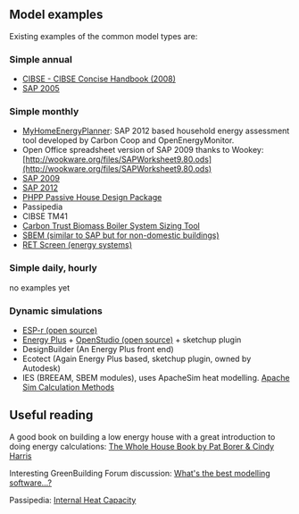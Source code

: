
## Model examples

Existing examples of the common model types are:

### Simple annual

- [CIBSE - CIBSE Concise Handbook (2008)](https://www.cibseknowledgeportal.co.uk/component/dynamicdatabase/?layout=publication&revision_id=1463)
- [SAP 2005](http://projects.bre.co.uk/sap2005/)

### Simple monthly

- [MyHomeEnergyPlanner](MyHomeEnergyPlanner): SAP 2012 based household energy assessment tool developed by Carbon Coop and OpenEnergyMonitor.
- Open Office spreadsheet version of SAP 2009 thanks to Wookey: [http://wookware.org/files/SAPWorksheet9.80.ods](http://wookware.org/files/SAPWorksheet9.80.ods)
- [SAP 2009](http://www.bre.co.uk/sap2009/page.jsp?id=1642)
- [SAP 2012](http://www.bre.co.uk/sap2012/page.jsp?id=2759)
- [PHPP Passive House Design Package](http://www.passivhaustagung.de/Passive_House_E/PHPP.html)
- Passipedia
- CIBSE TM41
- [Carbon Trust Biomass Boiler System Sizing Tool](http://www.carbontrust.com/resources/tools/biomass-decision-support-tool)
- [SBEM (similar to SAP but for non-domestic buildings)](http://www.bre.co.uk/page.jsp?id=706)
- [RET Screen (energy systems)](http://www.retscreen.net/)

### Simple daily, hourly
no examples yet

### Dynamic simulations

- [ESP-r (open source)](http://www.esru.strath.ac.uk/Programs/ESP-r.htm)
- [Energy Plus](http://apps1.eere.energy.gov/buildings/energyplus/) + [OpenStudio (open source)](https://openstudio.nrel.gov/) + sketchup plugin
- DesignBuilder (An Energy Plus front end)
- Ecotect (Again Energy Plus based, sketchup plugin, owned by Autodesk)
- IES (BREEAM, SBEM modules), uses ApacheSim heat modelling. [Apache Sim Calculation Methods](http://www.iesve.com/downloads/help/Thermal/Reference/ApacheSimCalculationMethods.pdf)


## Useful reading

A good book on building a low energy house with a great introduction to doing energy calculations: [The Whole House Book by Pat Borer & Cindy Harris](http://www.amazon.co.uk/The-Whole-House-Book-Ecological/dp/1902175220)

Interesting GreenBuilding Forum discussion: [What's the best modelling software...?](http://www.greenbuildingforum.co.uk/newforum/comments.php?DiscussionID=14272)

Passipedia: [Internal Heat Capacity](http://passipedia.passiv.de/passipedia_en/basics/internal_heat_capacity) 
